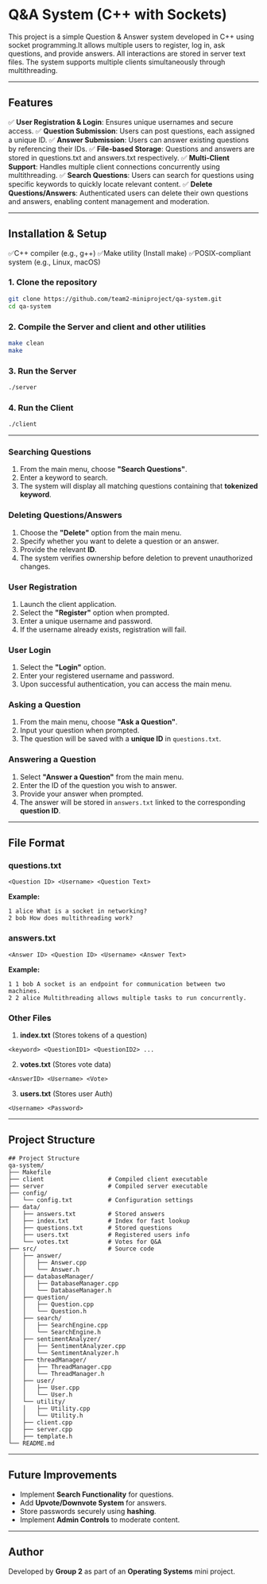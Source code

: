 # Q&A System (C++ with Sockets)

This project is a simple Question & Answer system developed in C++ using socket programming.It allows multiple users to register, log in, ask questions, and provide answers. 
All interactions are stored in server text files. The system supports multiple clients simultaneously through multithreading.

---

## Features
✅ **User Registration & Login**: Ensures unique usernames and secure access.
✅ **Question Submission**: Users can post questions, each assigned a unique ID. 
✅ **Answer Submission**: Users can answer existing questions by referencing their IDs.
✅ **File-based Storage**: Questions and answers are stored in questions.txt and answers.txt respectively.
✅ **Multi-Client Support**: Handles multiple client connections concurrently using multithreading.
✅ **Search Questions**: Users can search for questions using specific keywords to quickly locate relevant content.
✅ **Delete Questions/Answers**: Authenticated users can delete their own questions and answers, enabling content management and moderation.

---

## Installation & Setup

✅C++ compiler (e.g., g++)
✅Make utility (Install make)
✅POSIX-compliant system (e.g., Linux, macOS)

### **1. Clone the repository**
```sh
git clone https://github.com/team2-miniproject/qa-system.git
cd qa-system
```

### **2. Compile the Server and client and other utilities**
```sh
make clean
make
```

### **3. Run the Server**
```sh
./server
```

### **4. Run the Client**
```sh
./client
```

---

### Searching Questions
1. From the main menu, choose **"Search Questions"**.
2. Enter a keyword to search.
3. The system will display all matching questions containing that **tokenized keyword**.

### Deleting Questions/Answers
1. Choose the **"Delete"** option from the main menu.
2. Specify whether you want to delete a question or an answer.
3. Provide the relevant **ID**.
4. The system verifies ownership before deletion to prevent unauthorized changes.

### User Registration
1. Launch the client application.
2. Select the **"Register"** option when prompted.
3. Enter a unique username and password.
4. If the username already exists, registration will fail.

### User Login
1. Select the **"Login"** option.
2. Enter your registered username and password.
3. Upon successful authentication, you can access the main menu.

### Asking a Question
1. From the main menu, choose **"Ask a Question"**.
2. Input your question when prompted.
3. The question will be saved with a **unique ID** in `questions.txt`.

### Answering a Question
1. Select **"Answer a Question"** from the main menu.
2. Enter the ID of the question you wish to answer.
3. Provide your answer when prompted.
4. The answer will be stored in `answers.txt` linked to the corresponding **question ID**.

---

## File Format
### **questions.txt**
```
<Question ID> <Username> <Question Text>
```
**Example:**
```
1 alice What is a socket in networking?
2 bob How does multithreading work?
```

### **answers.txt**
```
<Answer ID> <Question ID> <Username> <Answer Text>
```
**Example:**
```
1 1 bob A socket is an endpoint for communication between two machines.
2 2 alice Multithreading allows multiple tasks to run concurrently.
```

### **Other Files**
1. **index.txt** (Stores tokens of a question)
```
<keyword> <QuestionID1> <QuestionID2> ...
```
2. **votes.txt** (Stores vote data)
```
<AnswerID> <Username> <Vote>
```
3. **users.txt** (Stores user Auth)
```
<Username> <Password>
```

---
## Project Structure
```
## Project Structure
qa-system/
├── Makefile
├── client                  # Compiled client executable
├── server                  # Compiled server executable
├── config/
│   └── config.txt          # Configuration settings
├── data/
│   ├── answers.txt         # Stored answers
│   ├── index.txt           # Index for fast lookup
│   ├── questions.txt       # Stored questions
│   ├── users.txt           # Registered users info
│   └── votes.txt           # Votes for Q&A
├── src/                    # Source code
│   ├── answer/
│   │   ├── Answer.cpp
│   │   └── Answer.h
│   ├── databaseManager/
│   │   ├── DatabaseManager.cpp
│   │   └── DatabaseManager.h
│   ├── question/
│   │   ├── Question.cpp
│   │   └── Question.h
│   ├── search/
│   │   ├── SearchEngine.cpp
│   │   └── SearchEngine.h
│   ├── sentimentAnalyzer/
│   │   ├── SentimentAnalyzer.cpp
│   │   └── SentimentAnalyzer.h
│   ├── threadManager/
│   │   ├── ThreadManager.cpp
│   │   └── ThreadManager.h
│   ├── user/
│   │   ├── User.cpp
│   │   └── User.h
│   └── utility/
│   │   ├── Utility.cpp
│   │   └── Utility.h
│   ├── client.cpp
│   ├── server.cpp
│   ├── template.h
└── README.md
```

---

## Future Improvements
- Implement **Search Functionality** for questions.
- Add **Upvote/Downvote System** for answers.
- Store passwords securely using **hashing**.
- Implement **Admin Controls** to moderate content.

---

## Author
Developed by **Group 2** as part of an **Operating Systems** mini project. 
